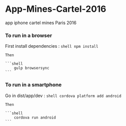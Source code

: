 # App-Mines-Cartel-2016
app iphone cartel mines  Paris  2016 


### To run in a browser

First install dependencies : 
    ```shell
        npm install
    ```

    Then

    ```shell
        gulp browsersync
    ```

### To run in a smartphone

Go in dist/app/dev : 
    ```shell
        cordova platform add android
    ```

    Then

    ```shell
        cordova run android
    ```